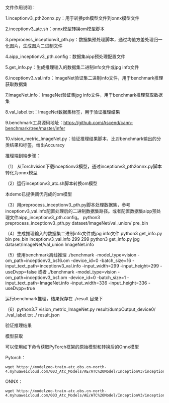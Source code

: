 文件作用说明：

1.inceptionv3_pth2onnx.py：用于转换pth模型文件到onnx模型文件

2.inceptionv3_atc.sh：onnx模型转换om模型脚本

3.preprocess_inceptionv3_pth.py：数据集预处理脚本，通过均值方差处理归一化图片，生成图片二进制文件

4.aipp_inceptionv3_pth.config：数据集aipp预处理配置文件

5.get_info.py：生成推理输入的数据集二进制info文件或jpg info文件

6.inceptionv3_val.info：ImageNet验证集二进制info文件，用于benchmark推理获取数据集

7.ImageNet.info：ImageNet验证集jpg info文件，用于benchmark推理获取数据集

8.val_label.txt：ImageNet数据集标签，用于验证推理结果

9.benchmark工具源码地址：https://github.com/Ascend/cann-benchmark/tree/master/infer

10.vision_metric_ImageNet.py：验证推理结果脚本，比对benchmark输出的分类结果和标签，给出Accuracy





推理端到端步骤：

（1） 从Torchvision下载inceptionv3模型，通过inceptionv3_pth2onnx.py脚本转化为onnx模型



（2）运行inceptionv3_atc.sh脚本转换om模型

本demo已提供调优完成的om模型



（3）用preprocess_inceptionv3_pth.py脚本处理数据集，参考inceptionv3_val.info配置处理后的二进制数据集路径。或者配置数据集aipp预处理文件aipp_inceptionv3_pth.config。
    python3 preprocess_inceptionv3_pth.py dataset/ImageNet/val_union/ pre_bin



（4）生成推理输入的数据集二进制info文件或jpg info文件
     python3 get_info.py bin pre_bin inceptionv3_val.info 299 299
     python3 get_info.py jpg dataset/ImageNet/val_union ImageNet.info



（5）使用benchmark离线推理
    ./benchmark -model_type=vision -om_path=inceptionv3_bs16.om -device_id=0 -batch_size=16 -input_text_path=inceptionv3_val.info -input_width=299 -input_height=299 -useDvpp=false
	或者
    ./benchmark -model_type=vision -om_path=inceptionv3_bs1.om -device_id=0 -batch_size=1 -input_text_path=ImageNet.info -input_width=336 -input_height=336 -useDvpp=true

运行benchmark推理，结果保存在 ./result 目录下



（6）python3.7 vision_metric_ImageNet.py result/dumpOutput_device0/ ./val_label.txt ./ result.json

验证推理结果


模型获取

可以使用如下命令获取PyTorch框架的原始模型和转换后的Onnx模型

Pytorch：
```
wget https://modelzoo-train-atc.obs.cn-north-4.myhuaweicloud.com/003_Atc_Models/AE/ATC%20Model/InceptionV3/inception_v3.pth
```
ONNX：
```
wget https://modelzoo-train-atc.obs.cn-north-4.myhuaweicloud.com/003_Atc_Models/AE/ATC%20Model/InceptionV3/inceptionv3.onnx
```
